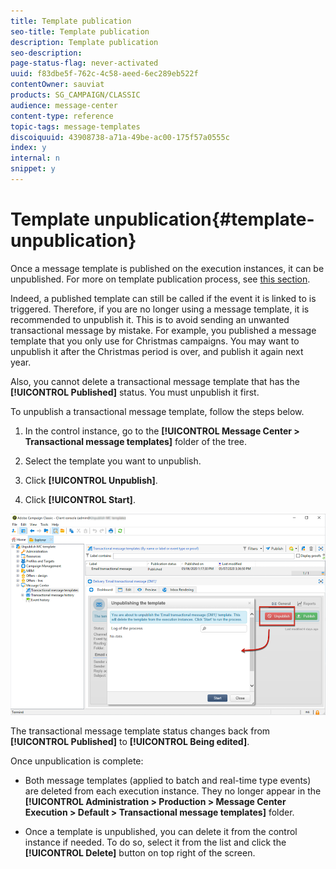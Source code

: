 ```yaml
---
title: Template publication
seo-title: Template publication
description: Template publication
seo-description: 
page-status-flag: never-activated
uuid: f83dbe5f-762c-4c58-aeed-6ec289eb522f
contentOwner: sauviat
products: SG_CAMPAIGN/CLASSIC
audience: message-center
content-type: reference
topic-tags: message-templates
discoiquuid: 43908738-a71a-49be-ac00-175f57a0555c
index: y
internal: n
snippet: y
---
```


# Template unpublication{#template-unpublication}

Once a message template is published on the execution instances, it can be unpublished. For more on template publication process, see [this section](../../message-center/using/template-publication.md).

Indeed, a published template can still be called if the event it is linked to is triggered. Therefore, if you are no longer using a message template, it is recommended to unpublish it. This is to avoid sending an unwanted transactional message by mistake. For example, you published a message template that you only use for Christmas campaigns. You may want to unpublish it after the Christmas period is over, and publish it again next year.

Also, you cannot delete a transactional message template that has the **[!UICONTROL Published]** status. You must unpublish it first.

To unpublish a transactional message template, follow the steps below.

1. In the control instance, go to the **[!UICONTROL Message Center > Transactional message templates]** folder of the tree.
1. Select the template you want to unpublish.
1. Click **[!UICONTROL Unpublish]**.

    <!--1. Fill in the **[!UICONTROL Log of the process]** field.-->

1. Click **[!UICONTROL Start]**.

![](assets/message-center-unpublish.png)

The transactional message template status changes back from **[!UICONTROL Published]** to **[!UICONTROL Being edited]**.

Once unpublication is complete:

* Both message templates (applied to batch and real-time type events) are deleted from each execution instance. They no longer appear in the **[!UICONTROL Administration > Production > Message Center Execution > Default > Transactional message templates]** folder.

* Once a template is unpublished, you can delete it from the control instance if needed. To do so, select it from the list and click the **[!UICONTROL Delete]** button on top right of the screen.